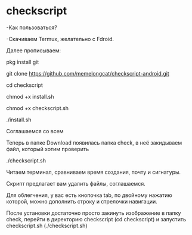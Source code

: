 # checkscript
-Как пользоваться?

-Скачиваем Termux, желательно с Fdroid.

Далее прописываем:

pkg install git

git clone https://github.com/memelongcat/checkscript-android.git

cd checkscript 

chmod +x install.sh

chmod +x checkscript.sh

./install.sh

Соглашаемся со всем

Теперь в папке Download появилась папка check, в неё закидываем файл, который хотим проверить

./checkscript.sh

Читаем терминал, сравниваем время создания, почту и сигнатуры.

Скрипт предлагает вам удалить файлы, соглашаемся.

Для облегчения, у вас есть кнопочка tab, по двойному нажатию которой, можно дополнить строку и стрелочки навигации.

После установки достаточно просто закинуть изображение в папку check, перейти в директорию checkscript (cd checkscript) и запустить checkscript.sh (./checkscript.sh)

